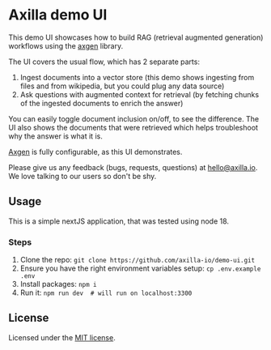# Axilla demo UI

This demo UI showcases how to build RAG (retrieval augmented generation) workflows using the [axgen](https://github.com/axilla-io/axgen) library.

The UI covers the usual flow, which has 2 separate parts:

1.  Ingest documents into a vector store (this demo shows ingesting from files and from wikipedia, but you could plug any data source)
2.  Ask questions with augmented context for retrieval (by fetching chunks of the ingested documents to enrich the answer)

You can easily toggle document inclusion on/off, to see the difference. The UI also shows the documents that were retrieved which helps troubleshoot why the answer is what it is.

[Axgen](https://github.com/axilla-io/axgen) is fully configurable, as this UI demonstrates.

Please give us any feedback (bugs, requests, questions) at hello@axilla.io. We love talking to our users so don't be shy.

## Usage

This is a simple nextJS application, that was tested using node 18.

### Steps

1. Clone the repo: `git clone https://github.com/axilla-io/demo-ui.git`
2. Ensure you have the right environment variables setup: `cp .env.example .env`
3. Install packages: `npm i`
4. Run it: `npm run dev  # will run on localhost:3300`

## License

Licensed under the [MIT license](https://github.com/shadcn/ui/blob/main/LICENSE.md).

